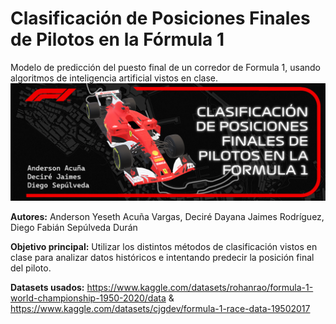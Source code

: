 # Clasificación de Posiciones Finales de Pilotos en la Fórmula 1

Modelo de predicción del puesto final de un corredor de Formula 1, usando algoritmos de inteligencia artificial vistos en clase.
![POSTER](AI_POSTER.png)

**Autores:**
Anderson Yeseth Acuña Vargas, Deciré Dayana Jaimes Rodríguez, Diego Fabián Sepúlveda Durán

**Objetivo principal:**
Utilizar los distintos métodos de clasificación vistos en clase para analizar datos históricos e intentando predecir la posición final del piloto.

**Datasets usados:** https://www.kaggle.com/datasets/rohanrao/formula-1-world-championship-1950-2020/data & https://www.kaggle.com/datasets/cjgdev/formula-1-race-data-19502017 
